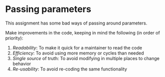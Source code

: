 # Passing parameters

This assignment has some bad ways of passing around parameters.

Make improvements in the code, keeping in mind the following (in order of priority):
1. _Readability_: To make it quick for a maintainer to read the code
1. _Efficiency_: To avoid using more memory or cycles than needed
1. _Single source_ of truth: To avoid modifying in multiple places to change behavior 
1. _Re-usability_: To avoid re-coding the same functionality
